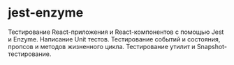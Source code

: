 # jest-enzyme
Тестирование React-приложения и React-компонентов с помощью Jest и Enzyme. Написание Unit тестов. Тестирование событий и состояния, пропсов и методов жизненного цикла. Тестирование утилит и Snapshot-тестирование.
